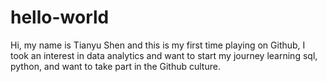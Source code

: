 # hello-world
Hi, my name is Tianyu Shen and this is my first time playing on Github, I took an interest in data analytics and want to start my journey learning sql, python, and want to take part in the Github culture.
